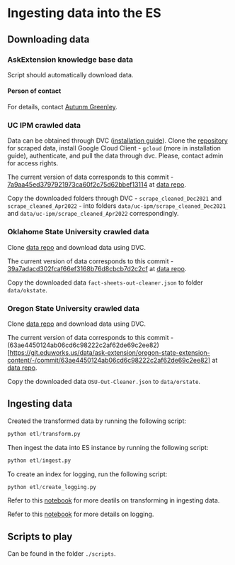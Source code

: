 # Ingesting data into the ES

## Downloading data

### AskExtension knowledge base data

Script should automatically download data.

#### Person of contact

For details, contact [Autunm Greenley](autumn.greenley@eduworks.com).

### UC IPM crawled data

Data can be obtained through DVC ([installation guide](https://wiki.eduworks.com/Information_Technology/MLOps/DATA-Installing-DVC)). Clone the [repository](https://git.eduworks.us/data/ask-extension/uc-ipm-web-scrape) for scraped data, install Google Cloud Client - `gcloud` (more in installation guide), authenticate, and pull the data through dvc. Please, contact admin for access rights.

The current version of data corresponds to this commit - [7a9aa45ed3797921973ca60f2c75d62bbef13114](https://git.eduworks.us/data/ask-extension/uc-ipm-web-scrape/-/commit/7a9aa45ed3797921973ca60f2c75d62bbef13114) at [data repo](https://git.eduworks.us/data/ask-extension/uc-ipm-web-scrape).

Copy the downloaded folders through DVC - `scrape_cleaned_Dec2021` and `scrape_cleaned_Apr2022` - into folders `data/uc-ipm/scrape_cleaned_Dec2021` and `data/uc-ipm/scrape_cleaned_Apr2022` correspondingly.

### Oklahome State University crawled data

Clone [data repo](https://git.eduworks.us/data/ask-extension/oku-xmltojson) and download data using DVC.

The current version of data corresponds to this commit - [39a7adacd302fcaf66ef3168b76d8cbcb7d2c2cf](https://git.eduworks.us/data/ask-extension/oku-xmltojson/-/commit/39a7adacd302fcaf66ef3168b76d8cbcb7d2c2cf) at [data repo](https://git.eduworks.us/data/ask-extension/oku-xmltojson).

Copy the downloaded data `fact-sheets-out-cleaner.json` to folder `data/okstate`.

### Oregon State University crawled data

Clone [data repo](https://git.eduworks.us/data/ask-extension/oregon-state-extension-content) and download data using DVC.

The current version of data corresponds to this commit - (63ae4450124ab06cd6c98222c2af62de69c2ee82)[https://git.eduworks.us/data/ask-extension/oregon-state-extension-content/-/commit/63ae4450124ab06cd6c98222c2af62de69c2ee82] at [data repo](https://git.eduworks.us/data/ask-extension/oregon-state-extension-content).

Copy the downloaded data `OSU-Out-Cleaner.json` to `data/orstate`.

## Ingesting data

Created the transformed data by running the following script:
```python
python etl/transform.py
```

Then ingest the data into ES instance by running the following script:
```python
python etl/ingest.py
```

To create an index for logging, run the following script:
```python
python etl/create_logging.py
```


Refer to this [notebook](./scripts/es_ingest_data.ipynb) for more deatils on transforming in ingesting data.

Refer to this [notebook](./scripts/es_chat_logging.ipynb) for more details on logging.

## Scripts to play

Can be found in the folder `./scripts`.
